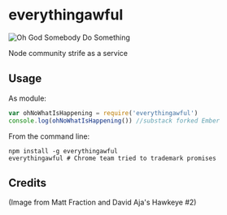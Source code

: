 everythingawful
===============

![Oh God Somebody Do Something](https://i.imgur.com/6BIKbB6)

Node community strife as a service

Usage
-----

As module:

```javascript
var ohNoWhatIsHappening = require('everythingawful')
console.log(ohNoWhatIsHappening()) //substack forked Ember
```

From the command line:

```
npm install -g everythingawful
everythingawful # Chrome team tried to trademark promises
```

Credits
-------

(Image from Matt Fraction and David Aja's Hawkeye #2)
